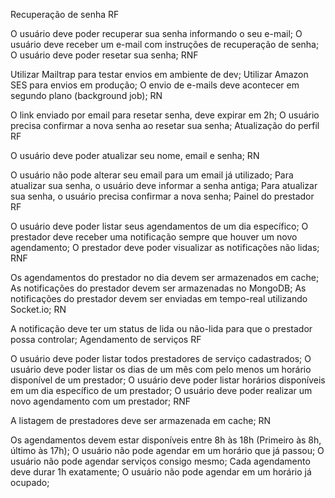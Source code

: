 Recuperação de senha
RF

O usuário deve poder recuperar sua senha informando o seu e-mail;
O usuário deve receber um e-mail com instruções de recuperação de senha;
O usuário deve poder resetar sua senha;
RNF

Utilizar Mailtrap para testar envios em ambiente de dev;
Utilizar Amazon SES para envios em produção;
O envio de e-mails deve acontecer em segundo plano (background job);
RN

O link enviado por email para resetar senha, deve expirar em 2h;
O usuário precisa confirmar a nova senha ao resetar sua senha;
Atualização do perfil
RF

O usuário deve poder atualizar seu nome, email e senha;
RN

O usuário não pode alterar seu email para um email já utilizado;
Para atualizar sua senha, o usuário deve informar a senha antiga;
Para atualizar sua senha, o usuário precisa confirmar a nova senha;
Painel do prestador
RF

O usuário deve poder listar seus agendamentos de um dia específico;
O prestador deve receber uma notificação sempre que houver um novo agendamento;
O prestador deve poder visualizar as notificações não lidas;
RNF

Os agendamentos do prestador no dia devem ser armazenados em cache;
As notificações do prestador devem ser armazenadas no MongoDB;
As notificações do prestador devem ser enviadas em tempo-real utilizando Socket.io;
RN

A notificação deve ter um status de lida ou não-lida para que o prestador possa controlar;
Agendamento de serviços
RF

O usuário deve poder listar todos prestadores de serviço cadastrados;
O usuário deve poder listar os dias de um mês com pelo menos um horário disponível de um prestador;
O usuário deve poder listar horários disponíveis em um dia específico de um prestador;
O usuário deve poder realizar um novo agendamento com um prestador;
RNF

A listagem de prestadores deve ser armazenada em cache;
RN

Os agendamentos devem estar disponíveis entre 8h às 18h (Primeiro às 8h, último às 17h);
O usuário não pode agendar em um horário que já passou;
O usuário não pode agendar serviços consigo mesmo;
Cada agendamento deve durar 1h exatamente;
O usuário não pode agendar em um horário já ocupado;